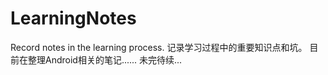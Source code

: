 # LearningNotes
Record notes in the learning process.
记录学习过程中的重要知识点和坑。
目前在整理Android相关的笔记......
未完待续...
